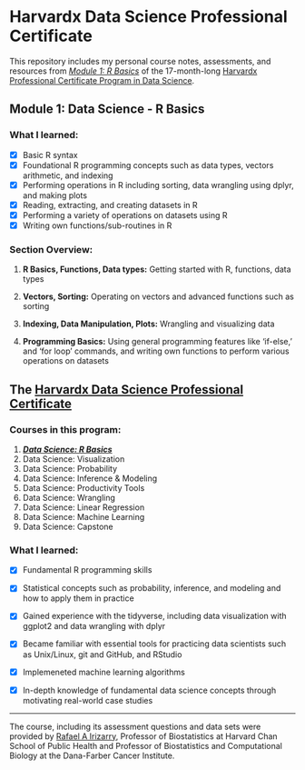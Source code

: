 # Harvardx Data Science Professional Certificate


This repository includes my personal course notes, assessments, and resources from [*Module 1: R Basics*](https://www.edx.org/course/data-science-r-basics) of the 17-month-long [Harvardx Professional Certificate Program in Data Science](https://www.edx.org/professional-certificate/harvardx-data-science).

## Module 1: Data Science - R Basics

### What I learned:
- [x] Basic R syntax
- [x] Foundational R programming concepts such as data types, vectors arithmetic, and indexing
- [x] Performing operations in R including sorting, data wrangling using dplyr, and making plots
- [x] Reading, extracting, and creating datasets in R
- [x] Performing a variety of operations on datasets using R
- [x] Writing own functions/sub-routines in R

### Section Overview:

1. **R Basics, Functions, Data types:** Getting started with R, functions, data types

2. **Vectors, Sorting:** Operating on vectors and advanced functions such as sorting

3. **Indexing, Data Manipulation, Plots:** Wrangling and visualizing data

4. **Programming Basics:** Using general programming features like ‘if-else,’ and ‘for loop’ commands, and writing own functions to perform various operations on datasets

## The [Harvardx Data Science Professional Certificate](https://www.edx.org/professional-certificate/harvardx-data-science)

### Courses in this program:
1. [**_Data Science: R Basics_**](https://www.edx.org/course/data-science-r-basics)
2. Data Science: Visualization
3. Data Science: Probability
4. Data Science: Inference & Modeling
5. Data Science: Productivity Tools
6. Data Science: Wrangling
7. Data Science: Linear Regression
8. Data Science: Machine Learning
9. Data Science: Capstone


### What I learned:
- [x] Fundamental R programming skills
- [x] Statistical concepts such as probability, inference, and modeling and how to apply them in practice
- [x] Gained experience with the tidyverse, including data visualization with ggplot2 and data wrangling with dplyr
- [x] Became familiar with essential tools for practicing data scientists such as Unix/Linux, git and GitHub, and RStudio
- [x] Implemeneted machine learning algorithms
- [x] In-depth knowledge of fundamental data science concepts through motivating real-world case studies

 
  
   
- - - - - - - - - - - - - - - - - - - - - - - - - - - - - - - - - - - - - - - - - - - - - - - - - - - - - - - - - - - - - - - - - - - - - 
The course, including its assessment questions and data sets were provided by [Rafael A Irizarry](https://github.com/rafalab), Professor of Biostatistics at Harvard Chan School of Public Health and Professor of Biostatistics and Computational Biology at the Dana-Farber Cancer Institute.
